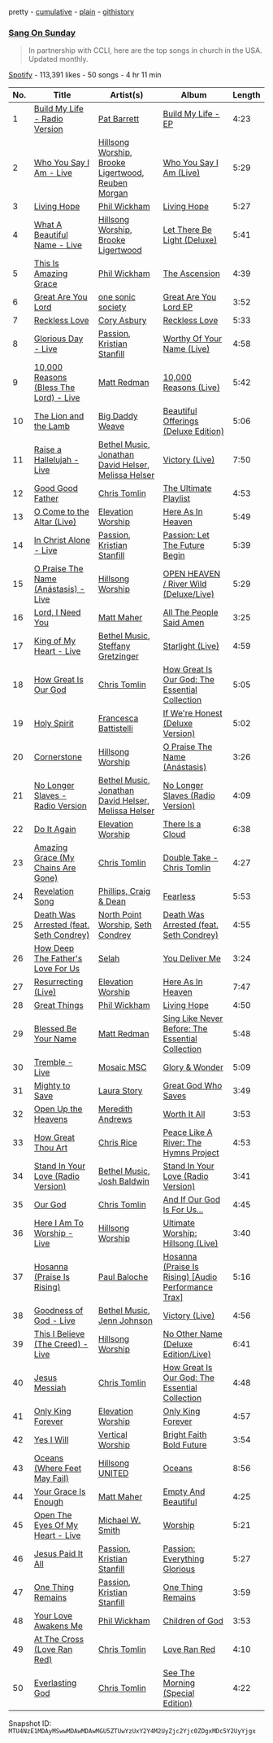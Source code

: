 pretty - [cumulative](/playlists/cumulative/37i9dQZF1DX4levbzTG2FX.md) - [plain](/playlists/plain/37i9dQZF1DX4levbzTG2FX) - [githistory](https://github.githistory.xyz/mackorone/spotify-playlist-archive/blob/main/playlists/plain/37i9dQZF1DX4levbzTG2FX)

### [Sang On Sunday](https://open.spotify.com/playlist/37i9dQZF1DX4levbzTG2FX)

> In partnership with CCLI, here are the top songs in church in the USA\. Updated monthly.

[Spotify](https://open.spotify.com/user/spotify) - 113,391 likes - 50 songs - 4 hr 11 min

| No. | Title | Artist(s) | Album | Length |
|---|---|---|---|---|
| 1 | [Build My Life \- Radio Version](https://open.spotify.com/track/0sYpSgaRt2OAklKCjckXAr) | [Pat Barrett](https://open.spotify.com/artist/0289SkqAn0iOohwm0pIHv3) | [Build My Life \- EP](https://open.spotify.com/album/2SjzFiKKMrYqutSzK8Gx5s) | 4:23 |
| 2 | [Who You Say I Am \- Live](https://open.spotify.com/track/6nkJ6jerrO6S4V0kdc4KRp) | [Hillsong Worship](https://open.spotify.com/artist/3SgHzT552wy2W8pNLaLk24), [Brooke Ligertwood](https://open.spotify.com/artist/7iETGaxJ4crz3qaljDPCKC), [Reuben Morgan](https://open.spotify.com/artist/1pSefalk3Yw0CblqfLvy05) | [Who You Say I Am \(Live\)](https://open.spotify.com/album/6AwxNZobkuWGt3PFL5wFVc) | 5:29 |
| 3 | [Living Hope](https://open.spotify.com/track/5B58hgrfK6gaN5FxNyUeSJ) | [Phil Wickham](https://open.spotify.com/artist/5d1JhBfyb58upMXCZOdbQu) | [Living Hope](https://open.spotify.com/album/2ZlyhJR1Y2Ik5cvkw6nx8I) | 5:27 |
| 4 | [What A Beautiful Name \- Live](https://open.spotify.com/track/1yYUIjT3bZ9RB9vejqYy9f) | [Hillsong Worship](https://open.spotify.com/artist/3SgHzT552wy2W8pNLaLk24), [Brooke Ligertwood](https://open.spotify.com/artist/7iETGaxJ4crz3qaljDPCKC) | [Let There Be Light \(Deluxe\)](https://open.spotify.com/album/5SuiUBJmzzlOZqj3rogcja) | 5:41 |
| 5 | [This Is Amazing Grace](https://open.spotify.com/track/0RW1xWSPxmbXf012RN3yWl) | [Phil Wickham](https://open.spotify.com/artist/5d1JhBfyb58upMXCZOdbQu) | [The Ascension](https://open.spotify.com/album/2VAnZv1lS7kfPHiwPO3JyE) | 4:39 |
| 6 | [Great Are You Lord](https://open.spotify.com/track/2YgtXx9OVBOzja9Fckb4FY) | [one sonic society](https://open.spotify.com/artist/2PmYKBQgsjegT3k5C6pkqW) | [Great Are You Lord EP](https://open.spotify.com/album/6tjfwXYxnJoPABI2V2PPbf) | 3:52 |
| 7 | [Reckless Love](https://open.spotify.com/track/0rH0mprtecH3grD9HFM5AD) | [Cory Asbury](https://open.spotify.com/artist/2gXmjQIxCO8lMnSncluZaU) | [Reckless Love](https://open.spotify.com/album/63fUIyRGFTFdVlDMTT5tLB) | 5:33 |
| 8 | [Glorious Day \- Live](https://open.spotify.com/track/3QhL4eWBVv64IycG3i9XTb) | [Passion](https://open.spotify.com/artist/6piIAIurGAryW5h1rqQC16), [Kristian Stanfill](https://open.spotify.com/artist/61fqRzZ9aHyPeTdUIqEEFx) | [Worthy Of Your Name \(Live\)](https://open.spotify.com/album/3rUt1I70rJMfDWpbLwi7sK) | 4:58 |
| 9 | [10,000 Reasons \(Bless The Lord\) \- Live](https://open.spotify.com/track/0fxpHpK3aw2nFWII6yveDD) | [Matt Redman](https://open.spotify.com/artist/0bz9hDpUbAw5JElgEiuIYZ) | [10,000 Reasons \(Live\)](https://open.spotify.com/album/0av22wHGgPZRC0BkGrnVVJ) | 5:42 |
| 10 | [The Lion and the Lamb](https://open.spotify.com/track/2FJYXPlTmFPAjTwPS1bMnw) | [Big Daddy Weave](https://open.spotify.com/artist/4SsMf4SjhOlSqEitcprgBt) | [Beautiful Offerings \(Deluxe Edition\)](https://open.spotify.com/album/1nS9azUwohxTProO6cTEMc) | 5:06 |
| 11 | [Raise a Hallelujah \- Live](https://open.spotify.com/track/0YxrPdW9NpNFtqh7Fw0rva) | [Bethel Music](https://open.spotify.com/artist/26T4yOaOoFJvUvxR87Y9HO), [Jonathan David Helser](https://open.spotify.com/artist/7vKyyJZVFb16NTWrUV1fGp), [Melissa Helser](https://open.spotify.com/artist/0cng44S55pPu1nDrtFFy7r) | [Victory \(Live\)](https://open.spotify.com/album/6EsmModhcfmKIeCeNQjeDY) | 7:50 |
| 12 | [Good Good Father](https://open.spotify.com/track/1mWdyqs6Zvg8b1lKjDc8yB) | [Chris Tomlin](https://open.spotify.com/artist/6pRi6EIPXz4QJEOEsBaA0m) | [The Ultimate Playlist](https://open.spotify.com/album/2XOKt6AVcxdBs1Za7AxGj2) | 4:53 |
| 13 | [O Come to the Altar \(Live\)](https://open.spotify.com/track/1lEk3U3MzbDeL5MNHkE9JU) | [Elevation Worship](https://open.spotify.com/artist/3YCKuqpv9nCsIhJ2v8SMix) | [Here As In Heaven](https://open.spotify.com/album/6KToyzPBIfHNyB5vWEfjrF) | 5:49 |
| 14 | [In Christ Alone \- Live](https://open.spotify.com/track/6aRwLqDf1bN3lI2gMd6wXp) | [Passion](https://open.spotify.com/artist/6piIAIurGAryW5h1rqQC16), [Kristian Stanfill](https://open.spotify.com/artist/61fqRzZ9aHyPeTdUIqEEFx) | [Passion: Let The Future Begin](https://open.spotify.com/album/6AEqQa8wsva60vuNuhpjGQ) | 5:39 |
| 15 | [O Praise The Name \(Anástasis\) \- Live](https://open.spotify.com/track/0FBm7M8icvVmPWDmyUNCGy) | [Hillsong Worship](https://open.spotify.com/artist/3SgHzT552wy2W8pNLaLk24) | [OPEN HEAVEN / River Wild \(Deluxe/Live\)](https://open.spotify.com/album/1Rxx6OWDCfOwlyWLtNEUGw) | 5:29 |
| 16 | [Lord, I Need You](https://open.spotify.com/track/4EHWldZTas5KUyFtT0rQlY) | [Matt Maher](https://open.spotify.com/artist/1dPl8axUL09mso0myZqPZW) | [All The People Said Amen](https://open.spotify.com/album/2WtZ4nYCFphrLzFcjuxhyu) | 3:25 |
| 17 | [King of My Heart \- Live](https://open.spotify.com/track/0qf2iUDfPDtrLeJFmOvVn6) | [Bethel Music](https://open.spotify.com/artist/26T4yOaOoFJvUvxR87Y9HO), [Steffany Gretzinger](https://open.spotify.com/artist/2akNRvGNB400IDDUMr1PHW) | [Starlight \(Live\)](https://open.spotify.com/album/1m7Bc6eGK8BgjTpwprlhUh) | 4:59 |
| 18 | [How Great Is Our God](https://open.spotify.com/track/0jOSpB2zK2O0SNxj8ZT5lp) | [Chris Tomlin](https://open.spotify.com/artist/6pRi6EIPXz4QJEOEsBaA0m) | [How Great Is Our God: The Essential Collection](https://open.spotify.com/album/63o2Wjzlnv5FsMSuEmT0Xu) | 5:05 |
| 19 | [Holy Spirit](https://open.spotify.com/track/0VqMBJyeeRA4I6mSPO5uqZ) | [Francesca Battistelli](https://open.spotify.com/artist/29ywwKkxfoH7iWwNY1UezA) | [If We're Honest \(Deluxe Version\)](https://open.spotify.com/album/5ZEGGjJdlQdDNhLKYucTJw) | 5:02 |
| 20 | [Cornerstone](https://open.spotify.com/track/2FTOHMSicuYvDBQGebowNq) | [Hillsong Worship](https://open.spotify.com/artist/3SgHzT552wy2W8pNLaLk24) | [O Praise The Name \(Anástasis\)](https://open.spotify.com/album/7vAkV9olYZRGokeYOFZuKx) | 3:26 |
| 21 | [No Longer Slaves \- Radio Version](https://open.spotify.com/track/2W1EsT0BlEnFaPe44Q71N5) | [Bethel Music](https://open.spotify.com/artist/26T4yOaOoFJvUvxR87Y9HO), [Jonathan David Helser](https://open.spotify.com/artist/7vKyyJZVFb16NTWrUV1fGp), [Melissa Helser](https://open.spotify.com/artist/0cng44S55pPu1nDrtFFy7r) | [No Longer Slaves \(Radio Version\)](https://open.spotify.com/album/69pv7F33kbIP0PxynOW0VA) | 4:09 |
| 22 | [Do It Again](https://open.spotify.com/track/3iOpiHDobxZO7S4p9Y2Fgu) | [Elevation Worship](https://open.spotify.com/artist/3YCKuqpv9nCsIhJ2v8SMix) | [There Is a Cloud](https://open.spotify.com/album/5sbjJuC7SFAkTUCiQ8YbRB) | 6:38 |
| 23 | [Amazing Grace \(My Chains Are Gone\)](https://open.spotify.com/track/5W9Al2ewPfzbWHOV2BAtBR) | [Chris Tomlin](https://open.spotify.com/artist/6pRi6EIPXz4QJEOEsBaA0m) | [Double Take \- Chris Tomlin](https://open.spotify.com/album/71Rt2QTgfrUpz9Tamsw14d) | 4:27 |
| 24 | [Revelation Song](https://open.spotify.com/track/5dhnnWCTlmxsgzXyb1wVKm) | [Phillips, Craig & Dean](https://open.spotify.com/artist/0g5OkLnQogzLrT9s5vw6kl) | [Fearless](https://open.spotify.com/album/17iRcxhZkyMvm7ED8fugj8) | 5:53 |
| 25 | [Death Was Arrested \(feat\. Seth Condrey\)](https://open.spotify.com/track/1rXQLRlZfNTj8uaxIsEZQi) | [North Point Worship](https://open.spotify.com/artist/1IGGfstLsypGtdI55tT3Z1), [Seth Condrey](https://open.spotify.com/artist/4DeiqSO9kyWDr1KuQTYMVg) | [Death Was Arrested \(feat\. Seth Condrey\)](https://open.spotify.com/album/4MkIi2td3gzbKS3fgNqvJr) | 4:55 |
| 26 | [How Deep The Father's Love For Us](https://open.spotify.com/track/3kCNLcSSrtevQDAQfaWcTO) | [Selah](https://open.spotify.com/artist/5dZiRoY9Vpp6qrxqXNRwPE) | [You Deliver Me](https://open.spotify.com/album/47BVtVrvqiwEAOYYzeOcnk) | 3:24 |
| 27 | [Resurrecting \(Live\)](https://open.spotify.com/track/1GtmiINnAu5K2VEqyh1Xdc) | [Elevation Worship](https://open.spotify.com/artist/3YCKuqpv9nCsIhJ2v8SMix) | [Here As In Heaven](https://open.spotify.com/album/6KToyzPBIfHNyB5vWEfjrF) | 7:47 |
| 28 | [Great Things](https://open.spotify.com/track/0jceXOZ2D9ZSzsfl3CKlxg) | [Phil Wickham](https://open.spotify.com/artist/5d1JhBfyb58upMXCZOdbQu) | [Living Hope](https://open.spotify.com/album/4twbkTJHWV1ahKCStowlqv) | 4:50 |
| 29 | [Blessed Be Your Name](https://open.spotify.com/track/14HrSWGYPCDwqAcVFUYKsq) | [Matt Redman](https://open.spotify.com/artist/0bz9hDpUbAw5JElgEiuIYZ) | [Sing Like Never Before: The Essential Collection](https://open.spotify.com/album/70kDwid3oC52MDbnRxWydm) | 5:48 |
| 30 | [Tremble \- Live](https://open.spotify.com/track/35GACeX8Zl55jp29xFbvvo) | [Mosaic MSC](https://open.spotify.com/artist/4hAridhpYF50cbO6o7jB3b) | [Glory & Wonder](https://open.spotify.com/album/3jUPCgNSi7C875PNjsbUTU) | 5:09 |
| 31 | [Mighty to Save](https://open.spotify.com/track/5l4kTQShA5kAOvjbGBTxBm) | [Laura Story](https://open.spotify.com/artist/0qKOMcuFgagNQJWHHK7NY6) | [Great God Who Saves](https://open.spotify.com/album/0QuGrGmH2VaVUvMZgEbYUr) | 3:49 |
| 32 | [Open Up the Heavens](https://open.spotify.com/track/618wOV2U1XbUrhJqw4PwIW) | [Meredith Andrews](https://open.spotify.com/artist/6qk2W9h3eE5UtPJlIatzsY) | [Worth It All](https://open.spotify.com/album/0o3WMMAuPGzBj676ywPvZL) | 3:53 |
| 33 | [How Great Thou Art](https://open.spotify.com/track/2YtsgFOv3e2oAPvGg5iLBb) | [Chris Rice](https://open.spotify.com/artist/0vD3f3r69jBB1bL6VWnGM2) | [Peace Like A River: The Hymns Project](https://open.spotify.com/album/2y1UXNsN8wA3AhXGeIcgpE) | 4:53 |
| 34 | [Stand In Your Love \(Radio Version\)](https://open.spotify.com/track/6HRU0CPcG0q3Dq8XVBWacL) | [Bethel Music](https://open.spotify.com/artist/26T4yOaOoFJvUvxR87Y9HO), [Josh Baldwin](https://open.spotify.com/artist/2cB6hX2LI14KUTAevpaYn2) | [Stand In Your Love \(Radio Version\)](https://open.spotify.com/album/1ZID8iDyFaevr7kBna3Y9d) | 3:41 |
| 35 | [Our God](https://open.spotify.com/track/40lKptao1hxVqA7fd1OOGp) | [Chris Tomlin](https://open.spotify.com/artist/6pRi6EIPXz4QJEOEsBaA0m) | [And If Our God Is For Us...](https://open.spotify.com/album/2xwFfH8fO1MRmWZbNKZVqt) | 4:45 |
| 36 | [Here I Am To Worship \- Live](https://open.spotify.com/track/18Bgya13bGqmHGLRdyaBdu) | [Hillsong Worship](https://open.spotify.com/artist/3SgHzT552wy2W8pNLaLk24) | [Ultimate Worship: Hillsong \(Live\)](https://open.spotify.com/album/1s6FttxkLZGqWKRllRkOsL) | 3:40 |
| 37 | [Hosanna \(Praise Is Rising\)](https://open.spotify.com/track/0UL9awCNZORZpqGzinoBO2) | [Paul Baloche](https://open.spotify.com/artist/1jH3GuQCPI87UrS0hcScHr) | [Hosanna \(Praise Is Rising\) \[Audio Performance Trax\]](https://open.spotify.com/album/2iD7pYO9PlOG0OIbc5PqJm) | 5:16 |
| 38 | [Goodness of God \- Live](https://open.spotify.com/track/1gj9poFl2mLKkguqWo5Y1i) | [Bethel Music](https://open.spotify.com/artist/26T4yOaOoFJvUvxR87Y9HO), [Jenn Johnson](https://open.spotify.com/artist/0cuW2lF0YWb9VUyHOnvnsO) | [Victory \(Live\)](https://open.spotify.com/album/6EsmModhcfmKIeCeNQjeDY) | 4:56 |
| 39 | [This I Believe \(The Creed\) \- Live](https://open.spotify.com/track/4Hrr4U80Rk1tWXlP8RFTAb) | [Hillsong Worship](https://open.spotify.com/artist/3SgHzT552wy2W8pNLaLk24) | [No Other Name \(Deluxe Edition/Live\)](https://open.spotify.com/album/2eWEMqzTy0UbJzzdHel5qP) | 6:41 |
| 40 | [Jesus Messiah](https://open.spotify.com/track/1MpJ8XHlbOsUdrCWIjmweZ) | [Chris Tomlin](https://open.spotify.com/artist/6pRi6EIPXz4QJEOEsBaA0m) | [How Great Is Our God: The Essential Collection](https://open.spotify.com/album/63o2Wjzlnv5FsMSuEmT0Xu) | 4:48 |
| 41 | [Only King Forever](https://open.spotify.com/track/0kDdjHylcMnCU4DvsAL7Fi) | [Elevation Worship](https://open.spotify.com/artist/3YCKuqpv9nCsIhJ2v8SMix) | [Only King Forever](https://open.spotify.com/album/6ojPMWx8YMfdd2idb8rM9h) | 4:57 |
| 42 | [Yes I Will](https://open.spotify.com/track/1sF4VadVaVTvp9WTEy79JT) | [Vertical Worship](https://open.spotify.com/artist/6N6Sk9XOoHsadAGYR44C2o) | [Bright Faith Bold Future](https://open.spotify.com/album/4jrX2w9Y3shbQNVhT43jbj) | 3:54 |
| 43 | [Oceans \(Where Feet May Fail\)](https://open.spotify.com/track/3VAhZhoCe6MyKl02Ni0P5S) | [Hillsong UNITED](https://open.spotify.com/artist/74cb3MG0x0BOnYNW1uXYnM) | [Oceans](https://open.spotify.com/album/3WvpV7qKTFAWnQDUwfIi0v) | 8:56 |
| 44 | [Your Grace Is Enough](https://open.spotify.com/track/1sfSQ2d6rTsCSQ2cbBIj8r) | [Matt Maher](https://open.spotify.com/artist/1dPl8axUL09mso0myZqPZW) | [Empty And Beautiful](https://open.spotify.com/album/7C4ZFwSLusbV8DhsDGqqNs) | 4:25 |
| 45 | [Open The Eyes Of My Heart \- Live](https://open.spotify.com/track/4um6ZMnib1I7VuG3c6jGm5) | [Michael W\. Smith](https://open.spotify.com/artist/5aBxFPaaGk9204ssHUvXWN) | [Worship](https://open.spotify.com/album/4uWr8fOgmNBCP5awR10dbs) | 5:21 |
| 46 | [Jesus Paid It All](https://open.spotify.com/track/73EIpn5AcedCWPOmxWMxH9) | [Passion](https://open.spotify.com/artist/6piIAIurGAryW5h1rqQC16), [Kristian Stanfill](https://open.spotify.com/artist/61fqRzZ9aHyPeTdUIqEEFx) | [Passion: Everything Glorious](https://open.spotify.com/album/1plOtC0txpyPtkeb6tlixF) | 5:27 |
| 47 | [One Thing Remains](https://open.spotify.com/track/1bVVKpdOuQ77Ti3kcTdfTy) | [Passion](https://open.spotify.com/artist/6piIAIurGAryW5h1rqQC16), [Kristian Stanfill](https://open.spotify.com/artist/61fqRzZ9aHyPeTdUIqEEFx) | [One Thing Remains](https://open.spotify.com/album/7ssexdoSq9DKVkKXR0b4Sm) | 3:59 |
| 48 | [Your Love Awakens Me](https://open.spotify.com/track/0jdWct4BgFwuZVWAtAg3DL) | [Phil Wickham](https://open.spotify.com/artist/5d1JhBfyb58upMXCZOdbQu) | [Children of God](https://open.spotify.com/album/5Huo8k3PTFpQLlxNak5fMN) | 3:53 |
| 49 | [At The Cross \(Love Ran Red\)](https://open.spotify.com/track/27uBwOJbW6kHsCbKGukxMK) | [Chris Tomlin](https://open.spotify.com/artist/6pRi6EIPXz4QJEOEsBaA0m) | [Love Ran Red](https://open.spotify.com/album/1I5FTCyGotvADiEmqPeWjY) | 4:10 |
| 50 | [Everlasting God](https://open.spotify.com/track/1cUyNauQChHpZm4RIe2Yuy) | [Chris Tomlin](https://open.spotify.com/artist/6pRi6EIPXz4QJEOEsBaA0m) | [See The Morning \(Special Edition\)](https://open.spotify.com/album/3VAqfKdNkk3em16aadExkd) | 4:22 |

Snapshot ID: `MTU4NzE1MDAyMSwwMDAwMDAwMGU5ZTUwYzUxY2Y4M2UyZjc2Yjc0ZDgxMDc5Y2UyYjgx`
